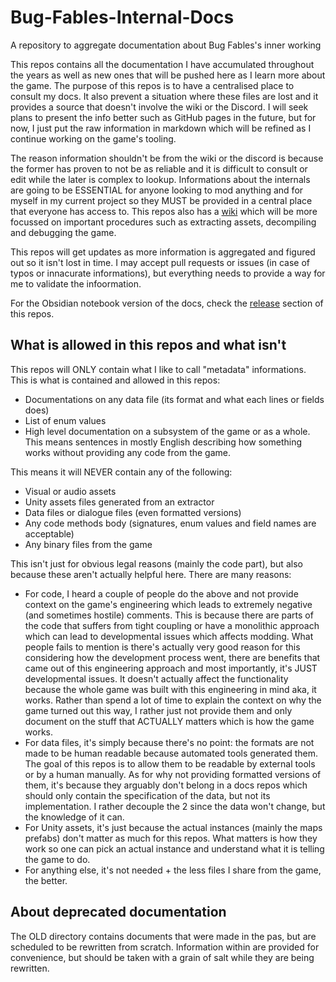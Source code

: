 # Bug-Fables-Internal-Docs
A repository to aggregate documentation about Bug Fables's inner working

This repos contains all the documentation I have accumulated throughout the years as well as new ones that will be pushed here as I learn more about the game. The purpose of this repos is to have a centralised place to consult my docs. It also prevent a situation where these files are lost  and it provides a source that doesn't involve the wiki or the Discord. I will seek plans to present the info better such as GitHub pages in the future, but for now, I just put the raw information in markdown which will be refined as I continue working on the game's tooling. 

The reason information shouldn't be from the wiki or the discord is because the former has proven to not be as reliable and it is difficult to consult or edit while the later is complex to lookup. Informations about the internals are going to be ESSENTIAL for anyone looking to mod anything and for myself in my current project so they MUST be provided in a central place that everyone has access to. This repos also has a [wiki](https://github.com/aldelaro5/Bug-Fables-Internal-Docs/wiki) which will be more focussed on important procedures such as extracting assets, decompiling and debugging the game.

This repos will get updates as more information is aggregated and figured out so it isn't lost in time. I may accept pull requests or issues (in case of typos or innacurate informations), but everything needs to provide a way for me to validate the infoormation.

For the Obsidian notebook version of the docs, check the [release](https://github.com/aldelaro5/Bug-Fables-Internal-Docs/releases) section of this repos.

## What is allowed in this repos and what isn't
This repos will ONLY contain what I like to call "metadata" informations. This is what is contained and allowed in this repos:

- Documentations on any data file (its format and what each lines or fields does)
- List of enum values
- High level documentation on a subsystem of the game or as a whole. This means sentences in mostly English describing how something works without providing any code from the game.

This means it will NEVER contain any of the following:

- Visual or audio assets
- Unity assets files generated from an extractor
- Data files or dialogue files (even formatted versions)
- Any code methods body (signatures, enum values and field names are acceptable)
- Any binary files from the game

This isn't just for obvious legal reasons (mainly the code part), but also because these aren't actually helpful here. There are many reasons:

- For code, I heard a couple of people do the above and not provide context on the game's engineering which leads to extremely negative (and sometimes hostile) comments. This is because there are parts of the code that suffers from tight coupling or have a monolithic approach which can lead to developmental issues which affects modding. What people fails to mention is there's actually very good reason for this considering how the development process went, there are benefits that came out of this engineering approach and most importantly, it's JUST developmental issues. It doesn't actually affect the functionality because the whole game was built with this engineering in mind aka, it works. Rather than spend a lot of time to explain the context on why the game turned out this way, I rather just not provide them and only document on the stuff that ACTUALLY matters which is how the game works.
- For data files, it's simply because there's no point: the formats are not made to be human readable because automated tools generated them. The goal of this repos is to allow them to be readable by external tools or by a human manually. As for why not providing formatted versions of them, it's because they arguably don't belong in a docs repos which should only contain the specification of the data, but not its implementation. I rather decouple the 2 since the data won't change, but the knowledge of it can.
- For Unity assets, it's just because the actual instances (mainly the maps prefabs) don't matter as much for this repos. What matters is how they work so one can pick an actual instance and understand what it is telling the game to do.
- For anything else, it's not needed + the less files I share from the game, the better.

## About deprecated documentation
The OLD directory contains documents that were made in the pas, but are scheduled to be rewritten from scratch. Information within are provided for convenience, but should be taken with a grain of salt while they are being rewritten.